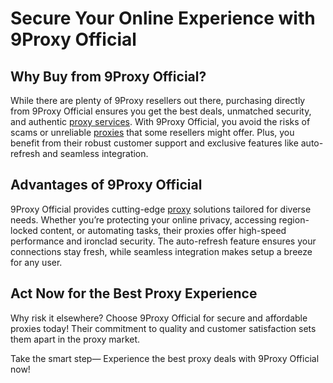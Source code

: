 # Secure Your Online Experience with 9Proxy Official

## Why Buy from 9Proxy Official?
While there are plenty of 9Proxy resellers out there, purchasing directly from 9Proxy Official ensures you get the best deals, unmatched security, and authentic [proxy services](https://9proxy.com/pricing?utm_source=web+2.0&utm_medium=cccv&utm_id=SEOdonne123). With 9Proxy Official, you avoid the risks of scams or unreliable [proxies](https://9proxy.com/pricing?utm_source=web+2.0&utm_medium=cccv&utm_id=SEOdonne123) that some resellers might offer. Plus, you benefit from their robust customer support and exclusive features like auto-refresh and seamless integration.

## Advantages of 9Proxy Official
9Proxy Official provides cutting-edge [proxy](https://9proxy.com/pricing?utm_source=web+2.0&utm_medium=cccv&utm_id=SEOdonne123) solutions tailored for diverse needs. Whether you’re protecting your online privacy, accessing region-locked content, or automating tasks, their proxies offer high-speed performance and ironclad security. The auto-refresh feature ensures your connections stay fresh, while seamless integration makes setup a breeze for any user.

## Act Now for the Best Proxy Experience
Why risk it elsewhere? Choose 9Proxy Official for secure and affordable proxies today! Their commitment to quality and customer satisfaction sets them apart in the proxy market.

Take the smart step— Experience the best proxy deals with 9Proxy Official now!
